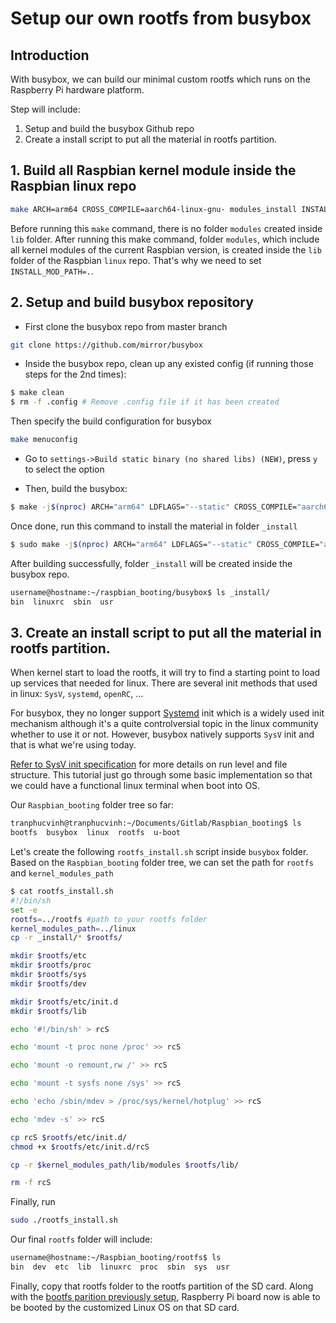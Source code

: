 # Setup our own rootfs from busybox

## Introduction
With busybox, we can build our minimal custom rootfs which runs on the Raspberry Pi hardware platform.

Step will include:
1. Setup and build the busybox Github repo
2. Create a install script to put all the material in rootfs partition.

## 1. Build all Raspbian kernel module inside the Raspbian linux repo
```sh
make ARCH=arm64 CROSS_COMPILE=aarch64-linux-gnu- modules_install INSTALL_MOD_PATH=.
```
Before running this ``make`` command, there is no folder ``modules`` created inside ``lib`` folder. After running this make command, folder ``modules``, which include all kernel modules of the current Raspbian version, is created inside the ``lib`` folder of the Raspbian ``linux`` repo. That's why we need to set ``INSTALL_MOD_PATH=.``.

## 2. Setup and build busybox repository

- First clone the busybox repo from master branch
```sh
git clone https://github.com/mirror/busybox
```
- Inside the busybox repo, clean up any existed config (if running those steps for the 2nd times):

```sh
$ make clean
$ rm -f .config # Remove .config file if it has been created
```

Then specify the build configuration for busybox
```sh
make menuconfig
```
- Go to ``settings->Build static binary (no shared libs) (NEW)``, press ``y`` to select the option

- Then, build the busybox:
```sh
$ make -j$(nproc) ARCH="arm64" LDFLAGS="--static" CROSS_COMPILE="aarch64-linux-gnu-"
```
Once done, run this command to install the material in folder ``_install``
```sh
$ sudo make -j$(nproc) ARCH="arm64" LDFLAGS="--static" CROSS_COMPILE="aarch64-linux-gnu-" install
```

After building successfully, folder ``_install`` will be created inside the busybox repo.
```sh
username@hostname:~/raspbian_booting/busybox$ ls _install/
bin  linuxrc  sbin  usr
```

## 3. Create an install script to put all the material in rootfs partition.

When kernel start to load the rootfs, it will try to find a starting point to load up services that needed for linux. There are several init methods that used in linux: ``SysV``, ``systemd``, ``openRC``, ...

For busybox, they no longer support [Systemd](https://github.com/TranPhucVinh/Linux-Shell/blob/master/Physical%20layer/Systemd.md) init which is a widely used init mechanism although it's a quite controlversial topic in the linux community whether to use it or not. However, busybox natively supports ``SysV`` init and that is what we're using today.

[Refer to SysV init specification](https://docs.oracle.com/cd/E19683-01/817-3814/6mjcp0qge/index.html) for more details on run level and file structure. This tutorial just go through some basic implementation so that we could have a functional linux terminal when boot into OS.

Our ``Raspbian_booting`` folder tree so far:

```sh
tranphucvinh@tranphucvinh:~/Documents/Gitlab/Raspbian_booting$ ls
bootfs  busybox  linux  rootfs  u-boot
```

Let's create the following ``rootfs_install.sh`` script inside ``busybox`` folder. Based on the ``Raspbian_booting`` folder tree, we can set the path for ``rootfs`` and ``kernel_modules_path``

```sh
$ cat rootfs_install.sh
#!/bin/sh
set -e
rootfs=../rootfs #path to your rootfs folder
kernel_modules_path=../linux
cp -r _install/* $rootfs/

mkdir $rootfs/etc
mkdir $rootfs/proc
mkdir $rootfs/sys
mkdir $rootfs/dev

mkdir $rootfs/etc/init.d
mkdir $rootfs/lib

echo '#!/bin/sh' > rcS

echo 'mount -t proc none /proc' >> rcS

echo 'mount -o remount,rw /' >> rcS

echo 'mount -t sysfs none /sys' >> rcS

echo 'echo /sbin/mdev > /proc/sys/kernel/hotplug' >> rcS

echo 'mdev -s' >> rcS

cp rcS $rootfs/etc/init.d/
chmod +x $rootfs/etc/init.d/rcS

cp -r $kernel_modules_path/lib/modules $rootfs/lib/

rm -f rcS
```

Finally, run
```sh
sudo ./rootfs_install.sh
```
Our final ``rootfs`` folder will include:

```sh
username@hostname:~/Raspbian_booting/rootfs$ ls
bin  dev  etc  lib  linuxrc  proc  sbin  sys  usr
```
Finally, copy that rootfs folder to the rootfs partition of the SD card. Along with the [bootfs parition previously setup](bootfs.md), Raspberry Pi board now is able to be booted by the customized Linux OS on that SD card.
